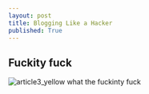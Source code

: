 ```yaml
---
layout: post
title: Blogging Like a Hacker
published: True
---
```


## Fuckity fuck
![article3_yellow](https://user-images.githubusercontent.com/6612095/34962785-73215cce-fa02-11e7-8123-b5cdc5518664.jpg)
what the fuckinty fuck
